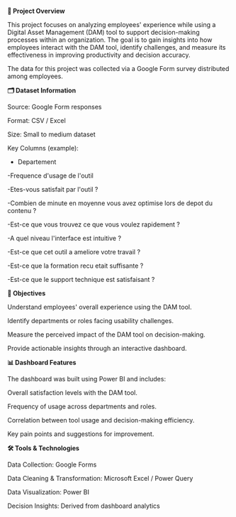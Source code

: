 **📌 Project Overview**

This project focuses on analyzing employees' experience while using a Digital Asset Management (DAM) tool to support decision-making processes within an organization.
The goal is to gain insights into how employees interact with the DAM tool, identify challenges, and measure its effectiveness in improving productivity and decision accuracy.

The data for this project was collected via a Google Form survey distributed among employees.



**🗂️ Dataset Information**

Source: Google Form responses

Format: CSV / Excel

Size: Small to medium dataset

Key Columns (example):

- Departement
  
-Frequence d'usage de l'outil

-Etes-vous satisfait par l'outil ?

-Combien de minute en moyenne vous avez optimise lors de depot du contenu ?

-Est-ce que vous trouvez ce que vous voulez rapidement ?

-A quel niveau l'interface est intuitive ?

-Est-ce que cet outil a ameliore votre travail ?

-Est-ce que la formation recu etait suffisante ?

-Est-ce que le support technique est satisfaisant ? 



**🎯 Objectives**

Understand employees' overall experience using the DAM tool.

Identify departments or roles facing usability challenges.

Measure the perceived impact of the DAM tool on decision-making.

Provide actionable insights through an interactive dashboard.



**📊 Dashboard Features**

The dashboard was built using Power BI and includes:

Overall satisfaction levels with the DAM tool.

Frequency of usage across departments and roles.

Correlation between tool usage and decision-making efficiency.

Key pain points and suggestions for improvement.



**🛠️ Tools & Technologies**

Data Collection: Google Forms

Data Cleaning & Transformation: Microsoft Excel / Power Query

Data Visualization: Power BI

Decision Insights: Derived from dashboard analytics
